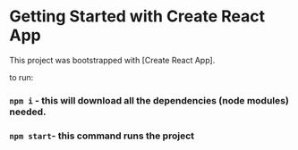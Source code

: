 # Getting Started with Create React App

This project was bootstrapped with [Create React App].

to run:

### `npm i` - this will download all the dependencies (node modules) needed.

### `npm start`- this command runs the project
